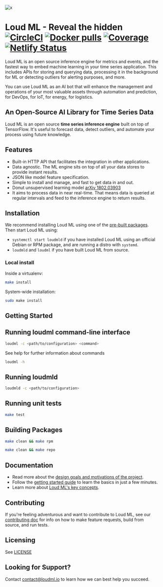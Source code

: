 ![x](https://raw.githubusercontent.com/regel/loudml/master/donut.png)

# Loud ML - Reveal the hidden [![CircleCI](https://circleci.com/gh/regel/loudml.svg?style=svg)](https://circleci.com/gh/regel/loudml) [![Docker pulls](https://img.shields.io/docker/pulls/loudml/community.svg)](https://hub.docker.com/r/loudml/community) [![Coverage](https://sonarcloud.io/api/project_badges/measure?project=regel_loudml&metric=coverage)](https://sonarcloud.io/dashboard?id=regel_loudml) [![Netlify Status](https://api.netlify.com/api/v1/badges/aee0d77f-54ac-413e-bb7f-34a154f47765/deploy-status)](https://app.netlify.com/sites/flamboyant-cori-981ea4/deploys)

Loud ML is an open source inference engine for metrics and events, and the fastest way to embed machine learning in your time series application. This includes APIs for storing and querying data, processing it in the background for ML or detecting outliers for alerting purposes, and more. 

You can use Loud ML as an AI bot that will enhance the management and operations of your most valuable assets through automation and prediction, for DevOps, for IoT, for energy, for logistics.

## An Open-Source AI Library for Time Series Data

Loud ML is an open source **time series inference engine** built on top of TensorFlow. It's useful to forecast data, detect outliers, and automate your process using future knowledge.

## Features

* Built-in HTTP API that facilitates the integration in other applications.
* Data agnostic. The ML engine sits on top of all your data stores to provide instant results.
* JSON like model feature specification.
* Simple to install and manage, and fast to get data in and out.
* Donut unsupervised learning model [arXiv 1802.03903](https://arxiv.org/abs/1802.03903)
* It aims to process data in near real-time. That means data is queried
  at regular intervals and feed to the inference engine to return results.

## Installation

We recommend installing Loud ML using one of the [pre-built packages](https://loudml.io/guide/en/loudml/reference/current/install-loudml.html). Then start Loud ML using:

* `systemctl start loudmld` if you have installed Loud ML using an official Debian or RPM package, and are running a distro with `systemd`.
* `loudmld` and `loudml` if you have built Loud ML from source.

### Local install

Inside a virtualenv:

```bash
make install
```

System-wide installation:

```bash
sudo make install
```

## Getting Started

## Running loudml command-line interface

```bash
loudml -c <path/to/configuration> <command>
```

See help for further information about commands

```bash
loudml -h
```

## Running loudmld

```bash
loudmld -c <path/to/configuration>
```

## Running unit tests

```bash
make test
```

## Building Packages

```bash
make clean && make rpm
```

```bash
make clean && make repo
```

## Documentation

* Read more about the [design goals and motivations of the project](http://get.influxdata.com/rs/972-GDU-533/images/CustomerCaseStudy_LoudML.pdf).
* Follow the [getting started guide](https://loudml.io/guide/en/loudml/reference/current/getting-started.html) to learn the basics in just a few minutes.
* Learn more about [Loud ML's key concepts](https://loudml.io/guide/en/loudml/reference/current/glossary.html).

## Contributing

If you're feeling adventurous and want to contribute to Loud ML, see our [contributing doc](https://github.com/regel/loudml/blob/master/CONTRIBUTING.md) for info on how to make feature requests, build from source, and run tests.

## Licensing

See [LICENSE](./LICENSE)

## Looking for Support?

Contact [contact@loudml.io](mailto:contact@loudml.io) to learn how we can best help you succeed.

